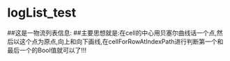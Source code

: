 # logList_test
##这是一物流列表信息:
##主要思想就是:在cell的中心用贝塞尔曲线话一个点,然后以这个点为原点,向上和向下画线,在cellForRowAtIndexPath进行判断第一个和最后一个的Bool值就可以了!!!

